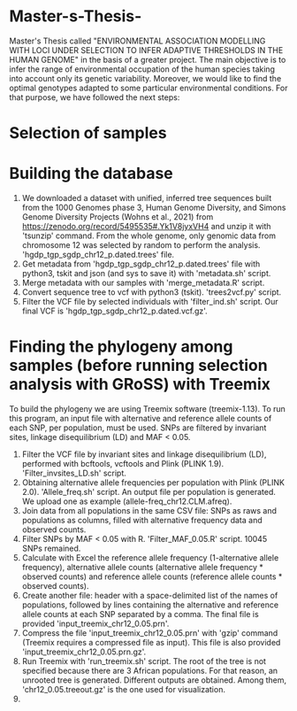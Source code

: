 # Master-s-Thesis-
Master's Thesis called "ENVIRONMENTAL ASSOCIATION MODELLING WITH LOCI UNDER SELECTION TO INFER ADAPTIVE THRESHOLDS IN THE HUMAN GENOME" in the basis of a greater project.
The main objective is to infer the range of environmental occupation of the human species taking into account only its genetic variability. Moreover, we would like to find the optimal genotypes adapted to some particular environmental conditions. For that purpose, we have followed the next steps:

# Selection of samples


# Building the database 
1. We downloaded a dataset with unified, inferred tree sequences built from the 1000 Genomes phase 3, Human Genome Diversity, and Simons Genome Diversity Projects (Wohns et al., 2021) from https://zenodo.org/record/5495535#.Yk1V8jyxVH4 and unzip it with 'tsunzip' command. From the whole genome, only genomic data from chromosome 12 was selected by random to perform the analysis. 'hgdp_tgp_sgdp_chr12_p.dated.trees' file.
2. Get metadata from 'hgdp_tgp_sgdp_chr12_p.dated.trees' file with python3, tskit and json (and sys to save it) with 'metadata.sh' script.
3. Merge metadata with our samples with 'merge_metadata.R' script.
4. Convert sequence tree to vcf with python3 (tskit). 'trees2vcf.py' script.
5. Filter the VCF file by selected individuals with 'filter_ind.sh' script. Our final VCF is 'hgdp_tgp_sgdp_chr12_p.dated.vcf.gz'.

# Finding the phylogeny among samples (before running selection analysis with GRoSS) with Treemix
To build the phylogeny we are using Treemix software (treemix-1.13). To run this program, an input file with alternative and reference allele counts of each SNP, per population, must be used. SNPs are filtered by invariant sites, linkage disequilibrium (LD) and MAF < 0.05.
1. Filter the VCF file by invariant sites and linkage disequilibrium (LD), performed with bcftools, vcftools and Plink (PLINK 1.9). 'Filter_invsites_LD.sh' script. 
2. Obtaining alternative allele frequencies per population with Plink (PLINK 2.0). 'Allele_freq.sh' script. An output file per population is generated. We upload one as example (allele-freq_chr12.CLM.afreq).
3. Join data from all populations in the same CSV file: SNPs as raws and populations as columns, filled with alternative frequency data and observed counts. 
4. Filter SNPs by MAF < 0.05 with R. 'Filter_MAF_0.05.R' script. 10045 SNPs remained. 
5. Calculate with Excel the reference allele frequency (1-alternative allele frequency), alternative allele counts (alternative allele frequency * observed counts) and reference allele counts (reference allele counts * observed counts). 
6. Create another file: header with a space-delimited list of the names of populations, followed by lines containing the alternative and reference allele counts at each SNP separated by a comma. The final file is provided 'input_treemix_chr12_0.05.prn'.
7. Compress the file 'input_treemix_chr12_0.05.prn' with 'gzip' command (Treemix requires a compressed file as input). This file is also provided 'input_treemix_chr12_0.05.prn.gz'.
8. Run Treemix with 'run_treemix.sh' script. The root of the tree is not specified because there are 3 African populations. For that reason, an unrooted tree is generated. Different outputs are obtained. Among them, 'chr12_0.05.treeout.gz' is the one used for visualization. 
9. 

